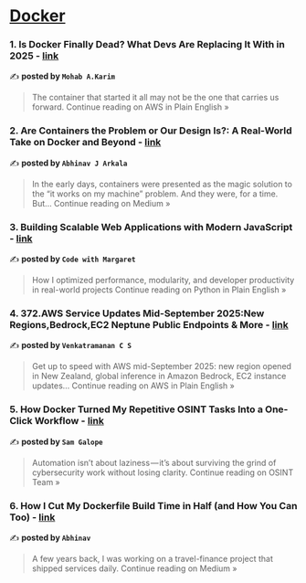 
<h1><a href=https://medium.com/tag/docker/recommended target="_blank" rel="noopener noreferrer">Docker</a></h1>
<h3>1. Is Docker Finally Dead? What Devs Are Replacing It With in 2025 - <a href="https://aws.plainenglish.io/is-docker-finally-dead-what-devs-are-replacing-it-with-in-2025-e22200315cde?source=rss------docker-5" target="_blank" rel="noopener noreferrer">link</a></h3>

✍️ **posted by `Mohab A.Karim`**

<blockquote>The container that started it all may not be the one that carries us forward.
Continue reading on AWS in Plain English »</blockquote>

<h3>2. Are Containers the Problem or Our Design Is?: A Real-World Take on Docker and Beyond - <a href="https://medium.com/@aarkala/are-containers-the-problem-or-our-design-is-a-real-world-take-on-docker-and-beyond-6e6026f17298?source=rss------docker-5" target="_blank" rel="noopener noreferrer">link</a></h3>

✍️ **posted by `Abhinav J Arkala`**

<blockquote>In the early days, containers were presented as the magic solution to the “it works on my machine” problem. And they were, for a time. But…
Continue reading on Medium »</blockquote>

<h3>3. Building Scalable Web Applications with Modern JavaScript - <a href="https://python.plainenglish.io/building-scalable-web-applications-with-modern-javascript-80c1b22f6cc8?source=rss------docker-5" target="_blank" rel="noopener noreferrer">link</a></h3>

✍️ **posted by `Code with Margaret`**

<blockquote>How I optimized performance, modularity, and developer productivity in real-world projects
Continue reading on Python in Plain English »</blockquote>

<h3>4. 372.AWS Service Updates Mid-September 2025:New Regions,Bedrock,EC2 Neptune Public Endpoints & More - <a href="https://aws.plainenglish.io/372-aws-service-updates-mid-september-2025-new-regions-bedrock-ec2-neptune-public-endpoints-more-d9b9894a6b8c?source=rss------docker-5" target="_blank" rel="noopener noreferrer">link</a></h3>

✍️ **posted by `Venkatramanan C S`**

<blockquote>Get up to speed with AWS mid-September 2025: new region opened in New Zealand, global inference in Amazon Bedrock, EC2 instance updates…
Continue reading on AWS in Plain English »</blockquote>

<h3>5. How Docker Turned My Repetitive OSINT Tasks Into a One-Click Workflow - <a href="https://osintteam.blog/how-docker-turned-my-repetitive-osint-tasks-into-a-one-click-workflow-d54559d891cd?source=rss------docker-5" target="_blank" rel="noopener noreferrer">link</a></h3>

✍️ **posted by `Sam Galope`**

<blockquote>Automation isn’t about laziness — it’s about surviving the grind of cybersecurity work without losing clarity.
Continue reading on OSINT Team »</blockquote>

<h3>6. How I Cut My Dockerfile Build Time in Half (and How You Can Too) - <a href="https://codingplainenglish.medium.com/how-i-cut-my-dockerfile-build-time-in-half-and-how-you-can-too-69e81f33f72f?source=rss------docker-5" target="_blank" rel="noopener noreferrer">link</a></h3>

✍️ **posted by `Abhinav`**

<blockquote>A few years back, I was working on a travel-finance project that shipped services daily.
Continue reading on Medium »</blockquote>


